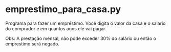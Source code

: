 # emprestimo_para_casa.py
Programa para fazer um empréstimo. Você digita o valor da casa e o salário do comprador e em quantos anos ele vai pagar.

Obs: A prestação mensal, não pode exceder 30% do salário ou então o emprestimo será negado.
